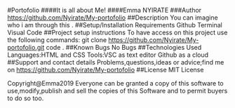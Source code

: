 #Portofolio
####It is all about Me!
####Emma NYIRATE
###Author
https://github.com/Nyirate/My-portofolio
##Description
You can imagine who i am through this .
##Setup/Installation Requirements
Github
Terminal
Visual Code
##Project setup instructions
To have access on this project use the following commands:
git clone https://github.com/Nyirate/My-portofolio.git
code .
##Known Bugs
No Bugs
##Technologies Used
Languages:HTML and CSS 
Tools:VSC as text editor
      Github as a cloud
##Support and contact details
Problems,questions,ideas or advice;find me on https://github.com/Nyirate/My-portofolio
##License
MIT License

Copyright@Emma2019 
Everyone can be granted a copy of this software to use,modify,publish and sell the copies of this Software and to permit buyers to do so too.